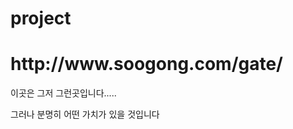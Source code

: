 # project
<h1>http://www.soogong.com/gate/</h1>
<p>이곳은 그저 그런곳입니다.....</p>
<p>그러나 분명히 어떤 가치가 있을 것입니다</p>
<meta charset="utf-8">


